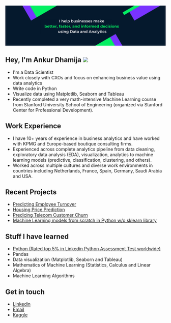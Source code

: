 ![Banner Image](https://github.com/ankurdhamija83/ankurdhamija83/blob/main/Github_Banner.png)

## Hey, I'm Ankur Dhamija <img src="https://media.giphy.com/media/hvRJCLFzcasrR4ia7z/giphy.gif" width="30px">
- I'm a Data Scientist
- Work closely with CXOs and focus on enhancing business value using data analytics
- Write code in Python
- Visualize data using Matplotlib, Seaborn and Tableau
- Recently completed a very math-intensive Machine Learning course from Stanford University School of Engineering (organized via Stanford Center for Professional Development).

## Work Experience
- I have 10+ years of experience in business analytics and have worked with KPMG and Europe-based boutique consulting firms.
- Experienced across complete analytics pipeline from data cleaning, exploratory data analysis (EDA), visualization, analytics to machine learning models (predictive, classification, clustering, and others).
- Worked across multiple cultures and diverse work environments in countries including Netherlands, France, Spain, Germany, Saudi Arabia and USA.

## Recent Projects
- [Predicting Employee Turnover](https://github.com/ankurdhamija83/Data-Science-Portfolio/blob/master/Applied-ML-Models/HR-Analytics/HR-Analytics-Predicting%20Employee%20Turnover.ipynb)
- [Housing Price Prediction](https://github.com/ankurdhamija83/Data-Science-Portfolio/blob/master/Applied-ML-Models/Housing-Price-Prediction/Multi-Linear-Regression.ipynb)
- [Predicing Telecom Customer Churn](https://github.com/ankurdhamija83/Data-Science-Portfolio/tree/master/Applied-ML-Models/Telecom-Customer-Churn)
- [Machine Learning models from scratch in Python w/o sklearn library](https://github.com/ankurdhamija83/ML-Models-from-scratch-Python)

## Stuff I have learned
- [Python (Rated top 5% in Linkedin Python Assessment Test worldwide)](https://www.linkedin.com/in/ankurdhamija/overlay/1635465829047/single-media-viewer/)
- Pandas
- Data visualization (Matplotlib, Seaborn and Tableau)
- Mathematics of Machine Learning (Statistics, Calculus and Linear Algebra)
- Machine Learning Algorithms 

## Get in touch
- [Linkedin](https://www.linkedin.com/in/ankurdhamija/)
- <a href="mailto:ankurdhamija83@gmail.com">Email</a>
- [Kaggle](https://www.kaggle.com/ankurdhamija83)


